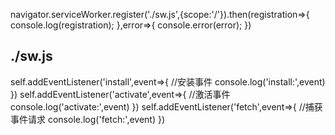 navigator.serviceWorker.register('./sw.js',{scope:'/'}).then(registration=>{
console.log(registration);
},error=>{
console.error(error);
})

## ./sw.js

self.addEventListener('install',event=>{ //安装事件
console.log('install:',event)
})
self.addEventListener('activate',event=>{ //激活事件
console.log('activate:',event)
})
self.addEventListener('fetch',event=>{ //捕获事件请求
console.log('fetch:',event)
})
